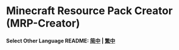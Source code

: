 # Minecraft Resource Pack Creator (MRP-Creator)

#### Select Other Language README: [简中](README_CN.md) | [繁中](README_Hant.md)
